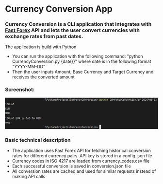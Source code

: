 # Currency Conversion App

### Currency Conversion is a CLI application that integrates with [Fast Forex](https://fastforex.io/) API and lets the user convert currencies with exchange rates from past dates.
The application is build with Python

- You can run the application with the following command: "python CurrencyConversion.py {date}}" where date is in the following format "YYYY-MM-DD"
- Then the user inputs Amount, Base Currency and Target Currency and receives the converted amount

### Screenshot:
![screenshot.png](screenshot.png)

### Basic technical description
- The application uses Fast Forex API for fetching historical conversion rates for different currency pairs. API key is stored in a config.json file
- Currency codes in ISO 4217 are loaded from currency_codes.csv file
- Each successful conversion is saved in conversion.json file
- All conversion rates are cached and used for similar requests instead of making API calls
